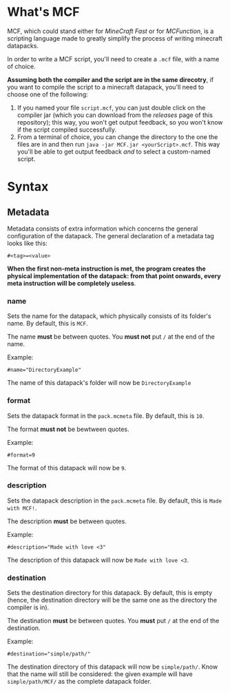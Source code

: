 # What's MCF
MCF, which could stand either for *MineCraft Fast* or for *MCFunction*, is a scripting language made to greatly simplify the process of writing minecraft datapacks.

In order to write a MCF script, you'll need to create a `.mcf` file, with a name of choice.

**Assuming both the compiler and the script are in the same direcotry**, if you want to compile the script to a minecraft datapack, you'll need to choose one of the following:
1. If you named your file `script.mcf`, you can just double click on the compiler jar (which you can download from the *releases* page of this repository); this way, you won't get output feedback, so you won't know if the script compiled successfully.
2. From a terminal of choice, you can change the directory to the one the files are in and then run `java -jar MCF.jar <yourScript>.mcf`. This way you'll be able to get output feedback *and* to select a custom-named script.

# Syntax
## Metadata
Metadata consists of extra information which concerns the general configuration of the datapack. The general declaration of a metadata tag looks like this:
```
#<tag>=<value>
```

**When the first non-meta instruction is met, the program creates the physical implementation of the datapack: from that point onwards, every meta instruction will be completely useless**.

### name
Sets the name for the datapack, which physically consists of its folder's name. By default, this is `MCF`.

The name **must** be between quotes. You **must not** put `/` at the end of the name.

Example:
```
#name="DirectoryExample"
```

The name of this datapack's folder will now be `DirectoryExample`

### format
Sets the datapack format in the `pack.mcmeta` file. By default, this is `10`.

The format **must not** be bewtween quotes.

Example:
```
#format=9
```

The format of this datapack will now be `9`.

### description
Sets the datapack description in the `pack.mcmeta` file. By default, this is `Made with MCF!`.

The description **must** be between quotes.

Example:
```
#description="Made with love <3"
```
The description of this datapack will now be `Made with love <3`.

### destination
Sets the destination directory for this datapack. By default, this is empty (hence, the destination directory will be the same one as the directory the compiler is in).

The destination **must** be between quotes. You **must** put `/` at the end of the destination.

Example:
```
#destination="simple/path/"
```
The destination directory of this datapack will now be `simple/path/`. Know that the name will still be considered: the given example will have `simple/path/MCF/` as the complete datapack folder.